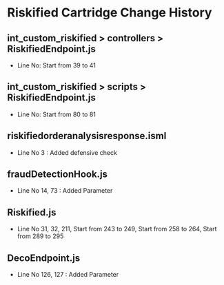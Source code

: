 # Riskified Cartridge Change History

## int_custom_riskified > controllers > RiskifiedEndpoint.js
- Line No: Start from 39 to 41

## int_custom_riskified > scripts > RiskifiedEndpoint.js
- Line No: Start from 80 to 81

## riskifiedorderanalysisresponse.isml
- Line No 3 : Added defensive check

## fraudDetectionHook.js
- Line No 14, 73 : Added Parameter 
## Riskified.js
- Line No 31, 32, 211, Start from 243 to 249, Start from 258 to 264, Start from 289 to 295
## DecoEndpoint.js
- Line No 126, 127 : Added Parameter 